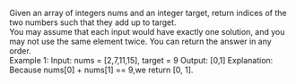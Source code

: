 Given an array of integers nums and an integer target,
return indices of the two numbers such that they add up to target.  
You may assume that each input would have exactly one solution, 
and you may not use the same element twice.  You can return the answer in any order.   
Example 1:  Input: nums = [2,7,11,15], target = 9
Output: [0,1]
Explanation: 
Because nums[0] + nums[1] == 9,we return [0, 1].
